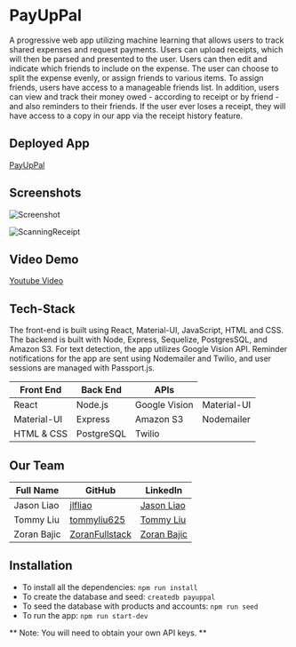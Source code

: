 # PayUpPal

A progressive web app utilizing machine learning that allows users to track shared expenses and request payments. Users can upload receipts, which will then be parsed and presented to the user. Users can then edit and indicate which friends to include on the expense. The user can choose to split the expense evenly, or assign friends to various items. To assign friends, users have access to a manageable friends list. In addition, users can view and track their money owed - according to receipt or by friend - and also reminders to their friends. If the user ever loses a receipt, they will have access to a copy in our app via the receipt history feature.

## Deployed App

<a href="https://payuppal.herokuapp.com"> PayUpPal </a>

## Screenshots

![Screenshot](https://payuppal-site-images.s3.amazonaws.com/payuppal-resizedforgit.jpg)

![ScanningReceipt](https://payuppal-site-images.s3.amazonaws.com/mobileforgit.gif)

## Video Demo

<a href=''> Youtube Video </a>

## Tech-Stack

The front-end is built using React, Material-UI, JavaScript, HTML and CSS. The backend is built with Node, Express, Sequelize, PostgresSQL, and Amazon S3. For text detection, the app utilizes Google Vision API. Reminder notifications for the app are sent using Nodemailer and Twilio, and user sessions are managed with Passport.js.

<table>
      <thead>
        <tr>
          <th>Front End</th>
          <th>Back End</th>
          <th>APIs</th>
        </tr>
      </thead>
      <tbody>
            <tr>
              <td>React</td>
              <td>Node.js</td>
              <td>Google Vision</td>
              <td>Material-UI</td>    
            </tr>
            <tr>
              <td>Material-UI</td>
              <td>Express</td>
              <td>Amazon S3</td>
              <td>Nodemailer</td>
            </tr>
            <tr>
              <td>HTML & CSS</td>
              <td>PostgreSQL</td>
              <td>Twilio</td>
              <td></td>                  
            </tr>
      </tbody>
  </table>
  
## Our Team

<table>
      <thead>
        <tr>
          <th>Full Name</th>
          <th>GitHub</th>
          <th>LinkedIn</th>
        </tr>
      </thead>
      <tbody>
            <tr>
              <td>Jason Liao</td>
              <td><a href="https://github.com/jlfliao">jlfliao</a></td>
              <td><a href="https://www.linkedin.com/in/jasonliao1/">Jason Liao</a></td>
            </tr>
            <tr>
              <td>Tommy Liu</td>
              <td><a href="https://github.com/tommyliu625">tommyliu625</a></td>
              <td><a href="https://www.linkedin.com/in/tommyliu625/">Tommy Liu<a/></td>
            </tr>
            <tr>
              <td>Zoran Bajic</td>
              <td><a href="https://github.com/ZoransFullstack">ZoranFullstack</a></td>
              <td><a href="https://www.linkedin.com/in/zoranbajic/">Zoran Bajic<a/></td>
            </tr>
      </tbody>
  </table>
  
  ## Installation

* To install all the dependencies: `npm run install`
* To create the database and seed: `createdb payuppal`
* To seed the database with products and accounts: `npm run seed`
* To run the app: `npm run start-dev`

** Note: You will need to obtain your own API keys. **
